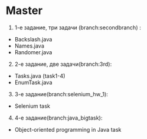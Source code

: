 # Master
1. 1-е задание, три задачи (branch:secondbranch) :
* Backslash.java 
* Names.java
* Randomer.java
2. 2-е задание, две задачи(branch:3rd):
* Tasks.java  (task1-4)
* EnumTask.java
3. 3-е задание(branch:selenium_hw_1):
* Selenium task
4. 4-е задание(branch:java_bigtask):
* Object-oriented programming in Java task

